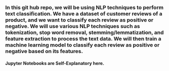 ### <b> In this git hub repo, we will be using NLP techniques to perform text classification. We have a dataset of customer reviews of a product, and we want to classify each review as positive or negative. We will use various NLP techniques such as tokenization, stop word removal, stemming/lemmatization, and feature extraction to process the text data. We will then train a machine learning model to classify each review as positive or negative based on its features.
#### Jupyter Notebooks are Self-Explanatory here.
